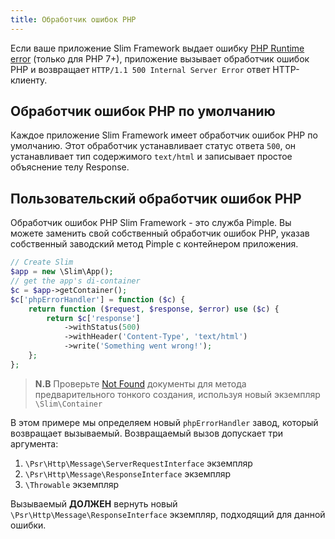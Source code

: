 ```yaml
---
title: Обработчик ошибок PHP
---
```


Если ваше приложение Slim Framework выдает ошибку [PHP Runtime error](http://php.net/manual/en/class.error.php)
 (только для PHP 7+), приложение вызывает обработчик ошибок PHP и возвращает 
 `HTTP/1.1 500 Internal Server Error` ответ HTTP-клиенту.

## Обработчик ошибок PHP по умолчанию

Каждое приложение Slim Framework имеет обработчик ошибок PHP по умолчанию. Этот обработчик устанавливает 
статус ответа `500`, он устанавливает тип содержимого `text/html` и записывает простое объяснение телу Response.

## Пользовательский обработчик ошибок PHP

Обработчик ошибок PHP Slim Framework - это служба Pimple. Вы можете заменить свой 
собственный обработчик ошибок PHP, указав собственный заводский метод Pimple с контейнером приложения.

```php
// Create Slim
$app = new \Slim\App();
// get the app's di-container
$c = $app->getContainer();
$c['phpErrorHandler'] = function ($c) {
    return function ($request, $response, $error) use ($c) {
        return $c['response']
            ->withStatus(500)
            ->withHeader('Content-Type', 'text/html')
            ->write('Something went wrong!');
    };
};
```

> **N.B** Проверьте [Not Found](/docs/handlers/not-found.html) документы для метода предварительного тонкого 
> создания, используя новый экземпляр `\Slim\Container`

В этом примере мы определяем новый `phpErrorHandler` завод, который возвращает вызываемый. 
Возвращаемый вызов допускает три аргумента:

1. `\Psr\Http\Message\ServerRequestInterface` экземпляр
2. `\Psr\Http\Message\ResponseInterface` экземпляр
3. `\Throwable` экземпляр

Вызываемый **ДОЛЖЕН** вернуть новый `\Psr\Http\Message\ResponseInterface` 
экземпляр, подходящий для данной ошибки.
